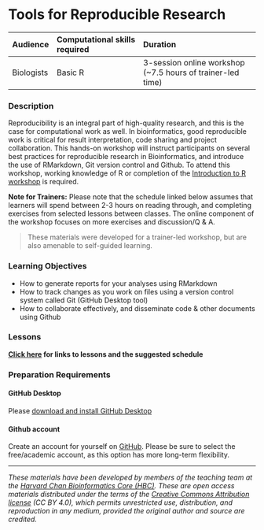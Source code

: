 # Tools for Reproducible Research

| Audience | Computational skills required | Duration |
:----------|:-------------|:----------|
| Biologists | Basic R | 3-session online workshop (~7.5 hours of trainer-led time)|

### Description

Reproducibility is an integral part of high-quality research, and this is the case for computational work as well. In bioinformatics, good reproducible work is critical for result interpretation, code sharing and project collaboration. This hands-on workshop will instruct participants on several best practices for reproducible research in Bioinformatics, and introduce the use of RMarkdown, Git version control and Github. To attend this workshop, working knowledge of R or completion of the [Introduction to R workshop](https://hbctraining.github.io/Intro-to-R/) is required.

**Note for Trainers:** Please note that the schedule linked below assumes that learners will spend between 2-3 hours on reading through, and completing exercises from selected lessons between classes. The online component of the workshop focuses on more exercises and discussion/Q & A.

> These materials were developed for a trainer-led workshop, but are also amenable to self-guided learning.

### Learning Objectives

- How to generate reports for your analyses using RMarkdown 
- How to track changes as you work on files using a version control system called Git (GitHub Desktop tool)
- How to collaborate effectively, and disseminate code & other documents using Github

### Lessons
**[Click here](schedule) for links to lessons and the suggested schedule**

### Preparation Requirements
#### GitHub Desktop
Please [download and install GitHub Desktop](https://desktop.github.com/download/)
#### Github account
Create an account for yourself on [GitHub](https://github.com/). Please be sure to select the free/academic account, as this option has more long-term flexibility.

***
*These materials have been developed by members of the teaching team at the [Harvard Chan Bioinformatics Core (HBC)](http://bioinformatics.sph.harvard.edu/). These are open access materials distributed under the terms of the [Creative Commons Attribution license](https://creativecommons.org/licenses/by/4.0/) (CC BY 4.0), which permits unrestricted use, distribution, and reproduction in any medium, provided the original author and source are credited.*
